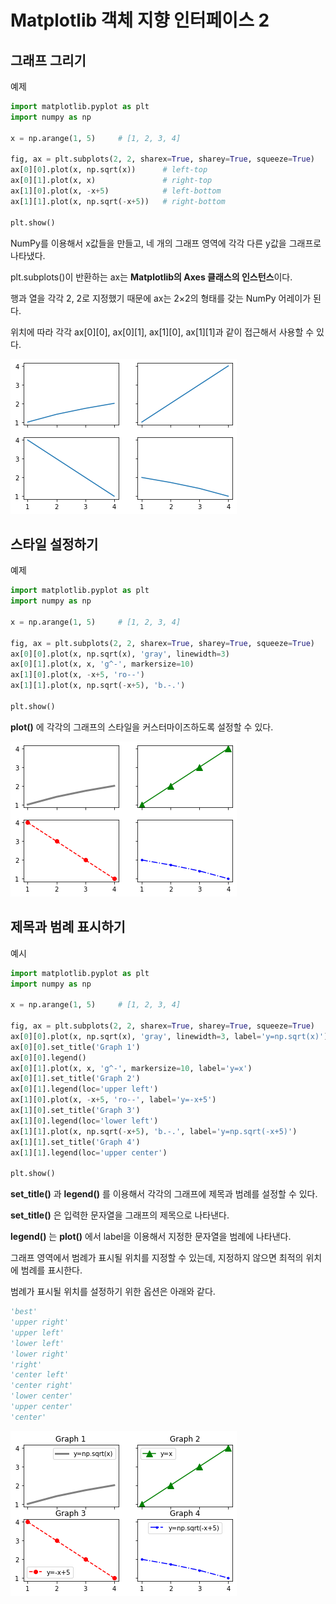 # Matplotlib 객체 지향 인터페이스 2
## 그래프 그리기
예제  
```python
import matplotlib.pyplot as plt
import numpy as np

x = np.arange(1, 5)     # [1, 2, 3, 4]

fig, ax = plt.subplots(2, 2, sharex=True, sharey=True, squeeze=True)
ax[0][0].plot(x, np.sqrt(x))      # left-top
ax[0][1].plot(x, x)               # right-top
ax[1][0].plot(x, -x+5)            # left-bottom
ax[1][1].plot(x, np.sqrt(-x+5))   # right-bottom

plt.show()
```
NumPy를 이용해서 x값들을 만들고, 네 개의 그래프 영역에 각각 다른 y값을 그래프로 나타냈다.

plt.subplots()이 반환하는 ax는 **Matplotlib의 Axes 클래스의 인스턴스**이다.

행과 열을 각각 2, 2로 지정했기 때문에 ax는 2×2의 형태를 갖는 NumPy 어레이가 된다.

위치에 따라 각각 ax[0][0], ax[0][1], ax[1][0], ax[1][1]과 같이 접근해서 사용할 수 있다.  

![](Images/2023-05-07-14-39-40.png)

## 스타일 설정하기
예제  
```python
import matplotlib.pyplot as plt
import numpy as np

x = np.arange(1, 5)     # [1, 2, 3, 4]

fig, ax = plt.subplots(2, 2, sharex=True, sharey=True, squeeze=True)
ax[0][0].plot(x, np.sqrt(x), 'gray', linewidth=3)
ax[0][1].plot(x, x, 'g^-', markersize=10)
ax[1][0].plot(x, -x+5, 'ro--')
ax[1][1].plot(x, np.sqrt(-x+5), 'b.-.')

plt.show()
```
**plot()** 에 각각의 그래프의 스타일을 커스터마이즈하도록 설정할 수 있다.

![](Images/2023-05-07-14-40-33.png)

## 제목과 범례 표시하기
예시  
```python
import matplotlib.pyplot as plt
import numpy as np

x = np.arange(1, 5)     # [1, 2, 3, 4]

fig, ax = plt.subplots(2, 2, sharex=True, sharey=True, squeeze=True)
ax[0][0].plot(x, np.sqrt(x), 'gray', linewidth=3, label='y=np.sqrt(x)')
ax[0][0].set_title('Graph 1')
ax[0][0].legend()
ax[0][1].plot(x, x, 'g^-', markersize=10, label='y=x')
ax[0][1].set_title('Graph 2')
ax[0][1].legend(loc='upper left')
ax[1][0].plot(x, -x+5, 'ro--', label='y=-x+5')
ax[1][0].set_title('Graph 3')
ax[1][0].legend(loc='lower left')
ax[1][1].plot(x, np.sqrt(-x+5), 'b.-.', label='y=np.sqrt(-x+5)')
ax[1][1].set_title('Graph 4')
ax[1][1].legend(loc='upper center')

plt.show()
```
**set_title()** 과 **legend()** 를 이용해서 각각의 그래프에 제목과 범례를 설정할 수 있다.

**set_title()** 은 입력한 문자열을 그래프의 제목으로 나타낸다.

**legend()** 는 **plot()** 에서 label을 이용해서 지정한 문자열을 범례에 나타낸다.

그래프 영역에서 범례가 표시될 위치를 지정할 수 있는데, 지정하지 않으면 최적의 위치에 범례를 표시한다.

범례가 표시될 위치를 설정하기 위한 옵션은 아래와 같다.
```python
'best'
'upper right'
'upper left'
'lower left'
'lower right'
'right'
'center left'
'center right'
'lower center'
'upper center'
'center'
```
![](Images/2023-05-07-14-42-29.png)